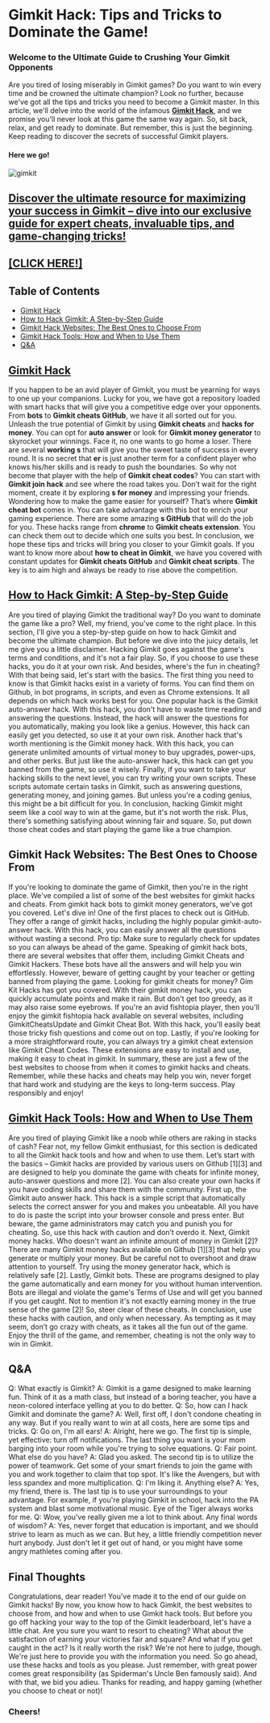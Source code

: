 # Gimkit Hack: Tips and Tricks to Dominate the Game!

### Welcome to the Ultimate Guide to Crushing Your Gimkit Opponents

Are you tired of losing miserably in Gimkit games? Do you want to win every time and be crowned the ultimate champion? Look no further, because we've got all the tips and tricks you need to become a Gimkit master. In this article, we'll delve into the world of the infamous [**Gimkit Hack**](https://gamewinmill.com/gimkitcheats), and we promise you'll never look at this game the same way again. So, sit back, relax, and get ready to dominate. But remember, this is just the beginning. Keep reading to discover the secrets of successful Gimkit players.

#### Here we go!

![gimkit](https://github.com/gimkithacked/github/assets/135606561/23afd6c9-6fd9-40df-b91e-1749bdea8979)

## [Discover the ultimate resource for maximizing your success in Gimkit – dive into our exclusive guide for expert cheats, invaluable tips, and game-changing tricks!](https://gamewinmill.com/gimkitcheats)

## [[CLICK HERE!]](https://gamewinmill.com/gimkitcheats)

## Table of Contents

*   [Gimkit Hack](#gimkit-hack)
*   [How to Hack Gimkit: A Step-by-Step Guide](#how-to-hack-gimkit-a-step-by-step-guide)
*   [Gimkit Hack Websites: The Best Ones to Choose From](#gimkit-hack-websites-the-best-ones-to-choose-from)
*   [Gimkit Hack Tools: How and When to Use Them](#gimkit-hack-tools-how-and-when-to-use-them)
*   [Q&A](#qa)

## [Gimkit Hack](https://gamewinmill.com/gimkitcheats)

If you happen to be an avid player of Gimkit, you must be yearning for ways to one up your companions. Lucky for you, we have got a repository loaded with smart hacks that will give you a competitive edge over your opponents. From **bots** to **Gimkit cheats GitHub**, we have it all sorted out for you. Unleash the true potential of Gimkit by using **Gimkit cheats** and **hacks for money**. You can opt for **auto answer** or look for **Gimkit money generator** to skyrocket your winnings. Face it, no one wants to go home a loser. There are several **working s** that will give you the sweet taste of success in every round. It is no secret that **er** is just another term for a confident player who knows his/her skills and is ready to push the boundaries. So why not become that player with the help of **Gimkit cheat codes**? You can start with **Gimkit join hack** and see where the road takes you. Don’t wait for the right moment, create it by exploring **s for money** and impressing your friends. Wondering how to make the game easier for yourself? That’s where **Gimkit cheat bot** comes in. You can take advantage with this bot to enrich your gaming experience. There are some amazing **s GitHub** that will do the job for you. These hacks range from **chrome** to **Gimkit cheats extension**. You can check them out to decide which one suits you best. In conclusion, we hope these tips and tricks will bring you closer to your Gimkit goals. If you want to know more about **how to cheat in Gimkit**, we have you covered with constant updates for **Gimkit cheats GitHub** and **Gimkit cheat scripts**. The key is to aim high and always be ready to rise above the competition.

## [How to Hack Gimkit: A Step-by-Step Guide](https://gamewinmill.com/gimkitcheats)

Are you tired of playing Gimkit the traditional way? Do you want to dominate the game like a pro? Well, my friend, you've come to the right place. In this section, I'll give you a step-by-step guide on how to hack Gimkit and become the ultimate champion. But before we dive into the juicy details, let me give you a little disclaimer. Hacking Gimkit goes against the game's terms and conditions, and it's not a fair play. So, if you choose to use these hacks, you do it at your own risk. And besides, where's the fun in cheating? With that being said, let's start with the basics. The first thing you need to know is that Gimkit hacks exist in a variety of forms. You can find them on Github, in bot programs, in scripts, and even as Chrome extensions. It all depends on which hack works best for you. One popular hack is the Gimkit auto-answer hack. With this hack, you don't have to waste time reading and answering the questions. Instead, the hack will answer the questions for you automatically, making you look like a genius. However, this hack can easily get you detected, so use it at your own risk. Another hack that's worth mentioning is the Gimkit money hack. With this hack, you can generate unlimited amounts of virtual money to buy upgrades, power-ups, and other perks. But just like the auto-answer hack, this hack can get you banned from the game, so use it wisely. Finally, if you want to take your hacking skills to the next level, you can try writing your own scripts. These scripts automate certain tasks in Gimkit, such as answering questions, generating money, and joining games. But unless you're a coding genius, this might be a bit difficult for you. In conclusion, hacking Gimkit might seem like a cool way to win at the game, but it's not worth the risk. Plus, there's something satisfying about winning fair and square. So, put down those cheat codes and start playing the game like a true champion.

## Gimkit Hack Websites: The Best Ones to Choose From

If you're looking to dominate the game of Gimkit, then you're in the right place. We've compiled a list of some of the best websites for gimkit hacks and cheats. From gimkit hack bots to gimkit money generators, we've got you covered. Let's dive in! One of the first places to check out is GitHub. They offer a range of gimkit hacks, including the highly popular gimkit-auto-answer hack. With this hack, you can easily answer all the questions without wasting a second. Pro tip: Make sure to regularly check for updates so you can always be ahead of the game. Speaking of gimkit hack bots, there are several websites that offer them, including Gimkit Cheats and Gimkit Hackers. These bots have all the answers and will help you win effortlessly. However, beware of getting caught by your teacher or getting banned from playing the game. Looking for gimkit cheats for money? Gim Kit Hacks has got you covered. With their gimkit money hack, you can quickly accumulate points and make it rain. But don't get too greedy, as it may also raise some eyebrows. If you're an avid fishtopia player, then you'll enjoy the gimkit fishtopia hack available on several websites, including GimkitCheatsUpdate and Gimkit Cheat Bot. With this hack, you'll easily beat those tricky fish questions and come out on top. Lastly, if you're looking for a more straightforward route, you can always try a gimkit cheat extension like Gimkit Cheat Codes. These extensions are easy to install and use, making it easy to cheat in gimkit. In summary, these are just a few of the best websites to choose from when it comes to gimkit hacks and cheats. Remember, while these hacks and cheats may help you win, never forget that hard work and studying are the keys to long-term success. Play responsibly and enjoy!

## [Gimkit Hack Tools: How and When to Use Them](https://gamewinmill.com/gimkitcheats)

Are you tired of playing Gimkit like a noob while others are raking in stacks of cash? Fear not, my fellow Gimkit enthusiast, for this section is dedicated to all the Gimkit hack tools and how and when to use them. Let’s start with the basics – Gimkit hacks are provided by various users on Github [1][3] and are designed to help you dominate the game with cheats for infinite money, auto-answer questions and more [2]. You can also create your own hacks if you have coding skills and share them with the community. First up, the Gimkit auto answer hack. This hack is a simple script that automatically selects the correct answer for you and makes you unbeatable. All you have to do is paste the script into your browser console and press enter. But beware, the game administrators may catch you and punish you for cheating. So, use this hack with caution and don’t overdo it. Next, Gimkit money hacks. Who doesn't want an infinite amount of money in Gimkit [2]? There are many Gimkit money hacks available on Github [1][3] that help you generate or multiply your money. But be careful not to overshoot and draw attention to yourself. Try using the money generator hack, which is relatively safe [2]. Lastly, Gimkit bots. These are programs designed to play the game automatically and earn money for you without human intervention. Bots are illegal and violate the game's Terms of Use and will get you banned if you get caught. Not to mention it's not exactly earning money in the true sense of the game [2]! So, steer clear of these cheats. In conclusion, use these hacks with caution, and only when necessary. As tempting as it may seem, don’t go crazy with cheats, as it takes all the fun out of the game. Enjoy the thrill of the game, and remember, cheating is not the only way to win in Gimkit.

## Q&A

Q: What exactly is Gimkit? A: Gimkit is a game designed to make learning fun. Think of it as a math class, but instead of a boring teacher, you have a neon-colored interface yelling at you to do better. Q: So, how can I hack Gimkit and dominate the game? A: Well, first off, I don't condone cheating in any way. But if you really want to win at all costs, here are some tips and tricks. Q: Go on, I'm all ears! A: Alright, here we go. The first tip is simple, yet effective: turn off notifications. The last thing you want is your mom barging into your room while you're trying to solve equations. Q: Fair point. What else do you have? A: Glad you asked. The second tip is to utilize the power of teamwork. Get some of your smart friends to join the game with you and work together to claim that top spot. It's like the Avengers, but with less spandex and more multiplication. Q: I'm liking it. Anything else? A: Yes, my friend, there is. The last tip is to use your surroundings to your advantage. For example, if you're playing Gimkit in school, hack into the PA system and blast some motivational music. Eye of the Tiger always works for me. Q: Wow, you've really given me a lot to think about. Any final words of wisdom? A: Yes, never forget that education is important, and we should strive to learn as much as we can. But hey, a little friendly competition never hurt anybody. Just don't let it get out of hand, or you might have some angry mathletes coming after you.

## Final Thoughts

Congratulations, dear reader! You've made it to the end of our guide on Gimkit hacks! By now, you know how to hack Gimkit, the best websites to choose from, and how and when to use Gimkit hack tools. But before you go off hacking your way to the top of the Gimkit leaderboard, let's have a little chat. Are you sure you want to resort to cheating? What about the satisfaction of earning your victories fair and square? And what if you get caught in the act? Is it really worth the risk? We're not here to judge, though. We're just here to provide you with the information you need. So go ahead, use these hacks and tools as you please. Just remember, with great power comes great responsibility (as Spiderman's Uncle Ben famously said). And with that, we bid you adieu. Thanks for reading, and happy gaming (whether you choose to cheat or not)!

### Cheers!
